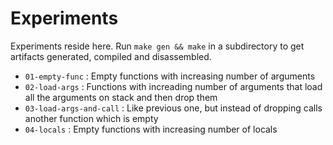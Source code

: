 # Experiments

Experiments reside here. Run `make gen && make` in a subdirectory to get artifacts generated, compiled and disassembled.

* `01-empty-func` : Empty functions with increasing number of arguments
* `02-load-args` : Functions with increading number of arguments that load all the arguments on stack and then drop them
* `03-load-args-and-call` : Like previous one, but instead of dropping calls another function which is empty
* `04-locals` : Empty functions with increasing number of locals
